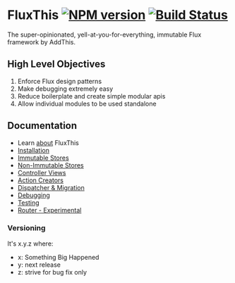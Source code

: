# FluxThis [![NPM version](http://img.shields.io/npm/v/fluxthis.svg)](https://www.npmjs.com/package/fluxthis) [![Build Status](https://travis-ci.org/addthis/fluxthis.svg?branch=master)](https://travis-ci.org/addthis/fluxthis)


The super-opinionated, yell-at-you-for-everything, immutable Flux framework by
AddThis.

## High Level Objectives

1. Enforce Flux design patterns
2. Make debugging extremely easy
3. Reduce boilerplate and create simple modular apis
4. Allow individual modules to be used standalone

## Documentation

* Learn [about](http://fluxthis.io/#/docs/about) FluxThis
* [Installation](http://fluxthis.io/#/docs/installation)
* [Immutable Stores](http://fluxthis.io/#/docs/immutable-stores)
* [Non-Immutable Stores](http://fluxthis.io/#/docs/oo-stores)
* [Controller Views](http://fluxthis.io/#/docs/controller-views)
* [Action Creators](http://fluxthis.io/#/docs/action-creators)
* [Dispatcher & Migration](http://fluxthis.io/#/docs/dispatcher)
* [Debugging](http://fluxthis.io/#/docs/debugging)
* [Testing](http://fluxthis.io/#/docs/testing)
* [Router - Experimental](http://fluxthis.io/#/docs/router)

### Versioning

It's x.y.z where:

 * x: Something Big Happened
 * y: next release
 * z: strive for bug fix only

